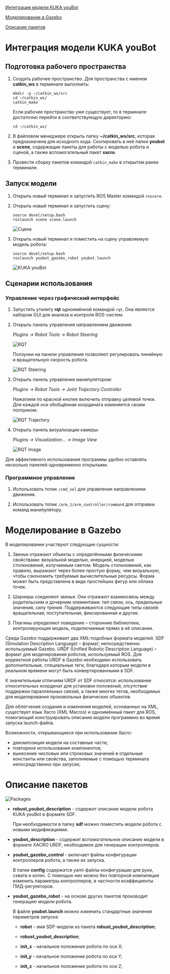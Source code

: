 [Интеграция модели KUKA youBot](#Интеграция-модели-KUKA-youBot)

[Моделирование в Gazebo](#Моделирование-в-Gazebo)

[Описание пакетов](#Описание-пакетов)

# Интеграция модели KUKA youBot

## Подготовка рабочего пространства

1. Создать рабочее пространство. Для пространства с именем **catkin_ws** в терминале выполнить:

   ```
   mkdir -p ~/catkin_ws/src
   cd ~/catkin_ws/
   catkin_make
   ```

   Если рабочее пространство уже существует, то в терминале достаточно перейти в соответствующую директорию:

   `cd ~/catkin_ws/`

2. В файловом менеджере открыть папку **~/catkin_ws/src**, которая предназначена для исходного кода. Скопировать в неё папки **youbot** и **scene**, содержащие пакеты для работы с моделью робота и сценой, а также вспомогательный пакет **xacro**.

3. Провести сборку пакетов командой `catkin_make` в открытом ранее терминале.

## Запуск модели

1. Открыть новый терминал и запустить ROS Master командой `roscore`.

2. Открыть новый терминал и запустить сцену:

   ```
   source devel/setup.bash
   roslaunch scene scene.launch
   ```

   ![Сцена](../../docs/Scene.png)

3. Открыть новый терминал и поместить на сцену управляемую модель робота:

   ```
   source devel/setup.bash
   roslaunch youbot_gazebo_robot youbot.launch
   ```

   ![KUKA youBot](../../docs/Robot.png)

## Сценарии использования

### Управление через графический интерфейс

1. Запустить утилиту **rqt** одноимённой командой `rqt`. Она является набором GUI для анализа и контроля ROS-систем.

2. Открыть панель управления направлением движения:

   _Plugins -> Robot Tools -> Robot Steering_

   ![RQT](../../docs/Rqt.png)

   Ползунки на панели управления позволяют регулировать линейную и вращательную скорость робота.

   ![RQT Steering](../../docs/RqtSteering.png)

3. Открыть панель управления манипулятором:

   _Plugins -> Robot Tools -> Joint Trajectory Controller_

   Нажатием по красной кнопке включить отправку целевой точки. Для каждой оси обобщённая координата изменяется своим ползунком.

   ![RQT Trajectory](../../docs/RqtTrajectory.png)

4. Открыть панель визуализации камеры:

   _Plugins -> Visualization... -> Image View_

   ![RQT Image](../../docs/RqtImage.png)

Для эффективного использования программы удобно оставлять несколько панелей одновременно открытыми.

### Программное управление

1. Использовать топик `/cmd_vel` для управления направлением движения.

2. Использовать топик `/arm_1/arm_controller/command` для отправки команд манипулятору.

# Моделирование в Gazebo

В моделировании участвуют следующие сущности:

1. Звенья отражают объекты с определёнными физическими свойствами: визуальной моделью, инерцией, моделью столкновений, излучаемым светом. Модель столкновений, как правило, выражают через более простую форму, чем визуальную, чтобы сэкономить требуемые вычислительные ресурсы. Форма может быть представлена в виде простейших фигур или облака точек.

2. Шарниры соединяют звенья. Они отражают взаимосвязь между родительским и дочерним элементами: тип связи, ось, предельные значения, силу трения. Поддерживаются следующие типы связей: вращательная, поступательная, фиксированная и другие.

3. Плагины определяют поведение – сторонние библиотеки, контролирующие модель, подключаемые прямо в её описании.

Среда Gazebo поддерживает два XML-подобных формата моделей. SDF (Simulation Description Language) – формат, непосредственно используемый Gazebo. URDF (Unified Robotic Description Language) – формат для моделирования роботов, используемый ROS. Для корректной работы URDF в Gazebo необходимо использовать дополнительные, специальные теги, благодаря которым модели в реальном времени могут быть конвертированными в SDF.

К значительным отличиям URDF от SDF относятся: использование относительных координат для установки положений, отсутствие поддержки параллельных связей, а также многих тегов, необходимых для моделирования произвольных физических объектов.

Для облегчения создания и изменения моделей, основанных на XML, существует язык Xacro (XML Macros) и одноимённый пакет для ROS, помогающий конструировать описание модели программно во время запуска launch-файла.

Возможности, открывающиеся при использовании Xacro:

- декомпозиция модели на составные части;
- повторное использование компонентов;
- вынесение числовых или строковых значений в отдельные константы или свойства, заполняемые с помощью терминала непосредственно при запуске;

# Описание пакетов

![Packages](../../docs/Packages.png)

- **robust_youbot_description** - содержит описание модели робота KUKA youBot в формате SDF.

  При необходимости в папку **sdf** можно поместить модели робота с новыми модификациями.

- **youbot_description** - содержит вспомогательное описание модели в формате XACRO URDF, необходимое для генерации контроллеров.

- **youbot_gazebo_control** - включает файлы конфигурации контроллеров робота, а также их запуска.

  В папке **config** содержатся yaml-файлы конфигурации для руки, схвата и колес. С помощью них можно без повторной компиляции изменить параметры контроллеров, в частности коэффициенты ПИД-регуляторов.

- **youbot_gazebo_robot** - на основе других пакетов производит генерацию модели робота.

  В файле **youbot.launch** можно изменить стандартные значения параметров запуска:

  - **robot** - имя SDF-модели из пакета **robust_youbot_description**;

  - **robust_youbot_description**;

  - **init_x** - начальное положение робота по оси X;

  - **init_y** - начальное положение робота по оси Y;

  - **init_z** - начальное положение робота по оси Z;
